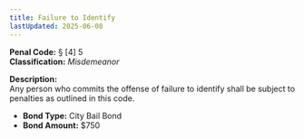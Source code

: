 ```yaml
---
title: Failure to Identify
lastUpdated: 2025-06-08
---
```


**Penal Code:** § [4] 5  
**Classification:** *Misdemeanor*

**Description:**  
Any person who commits the offense of failure to identify shall be subject to penalties as outlined in this code.

- **Bond Type:** City Bail Bond  
- **Bond Amount:** $750
